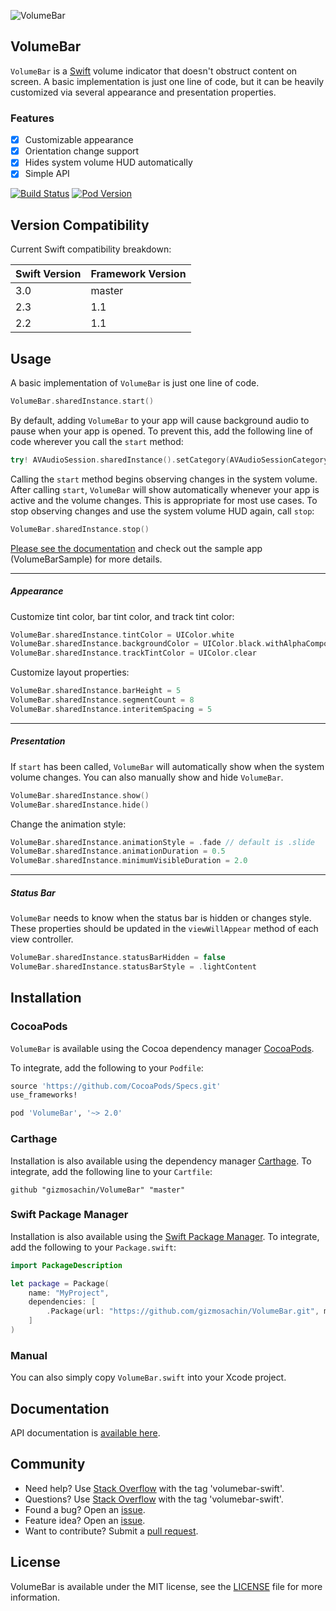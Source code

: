 ![VolumeBar](https://github.com/gizmosachin/VolumeBar/raw/master/VolumeBar.gif)

## VolumeBar

`VolumeBar` is a [Swift](https://developer.apple.com/swift/) volume indicator that doesn't obstruct content on screen. A basic implementation is just one line of code, but it can be heavily customized via several appearance and presentation properties.

### Features
- [x] Customizable appearance
- [x] Orientation change support
- [x] Hides system volume HUD automatically
- [x] Simple API

[![Build Status](https://travis-ci.org/gizmosachin/VolumeBar.svg?branch=master)](https://travis-ci.org/gizmosachin/VolumeBar) [![Pod Version](https://img.shields.io/cocoapods/v/VolumeBar.svg?style=flat)](http://cocoadocs.org/docsets/VolumeBar/)

## Version Compatibility

Current Swift compatibility breakdown:

| Swift Version | Framework Version |
| ------------- | ----------------- |
| 3.0	        | master          	|
| 2.3	        | 1.1          		|
| 2.2           | 1.1          		|

## Usage

A basic implementation of `VolumeBar` is just one line of code.

```swift
VolumeBar.sharedInstance.start()
```

By default, adding `VolumeBar` to your app will cause background audio to pause when your app is opened. To prevent this, add the following line of code wherever you call the `start` method:

```swift
try! AVAudioSession.sharedInstance().setCategory(AVAudioSessionCategoryAmbient)
```

Calling the `start` method begins observing changes in the system volume. After calling `start`, `VolumeBar` will show automatically whenever your app is active and the volume changes. This is appropriate for most use cases. To stop observing changes and use the system volume HUD again, call `stop`:

```swift
VolumeBar.sharedInstance.stop()
```

[Please see the documentation](http://gizmosachin.github.io/VolumeBar/docs) and check out the sample app (VolumeBarSample) for more details.

****

##### Appearance

Customize tint color, bar tint color, and track tint color:

```swift
VolumeBar.sharedInstance.tintColor = UIColor.white
VolumeBar.sharedInstance.backgroundColor = UIColor.black.withAlphaComponent(0.5)
VolumeBar.sharedInstance.trackTintColor = UIColor.clear
```

Customize layout properties:

```swift
VolumeBar.sharedInstance.barHeight = 5
VolumeBar.sharedInstance.segmentCount = 8
VolumeBar.sharedInstance.interitemSpacing = 5
```

****

##### Presentation

If `start` has been called, `VolumeBar` will automatically show when the system volume changes. You can also manually show and hide `VolumeBar`.

```swift
VolumeBar.sharedInstance.show()
VolumeBar.sharedInstance.hide()
```

Change the animation style:

```swift
VolumeBar.sharedInstance.animationStyle = .fade // default is .slide
VolumeBar.sharedInstance.animationDuration = 0.5
VolumeBar.sharedInstance.minimumVisibleDuration = 2.0
```

****

##### Status Bar

`VolumeBar` needs to know when the status bar is hidden or changes style. These properties should be updated in the  `viewWillAppear` method of each view controller.

```swift
VolumeBar.sharedInstance.statusBarHidden = false
VolumeBar.sharedInstance.statusBarStyle = .lightContent
```

## Installation

### CocoaPods

`VolumeBar` is available using the Cocoa dependency manager [CocoaPods](http://cocoapods.org/).

To integrate, add the following to your `Podfile`:

```ruby
source 'https://github.com/CocoaPods/Specs.git'
use_frameworks!

pod 'VolumeBar', '~> 2.0'
```

### Carthage

Installation is also available using the dependency manager [Carthage](https://github.com/Carthage/Carthage). To integrate, add the following line to your `Cartfile`:

```ogdl
github "gizmosachin/VolumeBar" "master"
```

### Swift Package Manager

Installation is also available using the [Swift Package Manager](https://swift.org/package-manager/). To integrate, add the following to your `Package.swift`:

```swift
import PackageDescription

let package = Package(
    name: "MyProject",
    dependencies: [
        .Package(url: "https://github.com/gizmosachin/VolumeBar.git", majorVersion: 0),
    ]
)
```

### Manual

You can also simply copy `VolumeBar.swift` into your Xcode project.

## Documentation

API documentation is [available here](http://gizmosachin.github.io/VolumeBar/docs).

## Community

- Need help? Use [Stack Overflow](http://stackoverflow.com/questions/tagged/volumebar-swift) with the tag 'volumebar-swift'.
- Questions? Use [Stack Overflow](http://stackoverflow.com/questions/tagged/volumebar-swift) with the tag 'volumebar-swift'.
- Found a bug? Open an [issue](https://github.com/gizmosachin/VolumeBar/issues).
- Feature idea? Open an [issue](https://github.com/gizmosachin/VolumeBar/issues).
- Want to contribute? Submit a [pull request](https://github.com/gizmosachin/VolumeBar/pulls).

## License

VolumeBar is available under the MIT license, see the [LICENSE](https://github.com/gizmosachin/VolumeBar/blob/master/LICENSE) file for more information.
